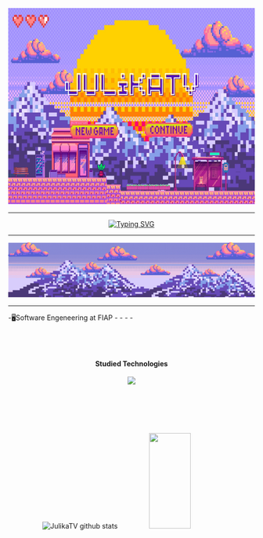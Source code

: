 <div align="center">
<img src="./assets/ech.jpg" alt="imagem" width="720" height="400"/>

</div>
<div align="center">
<hr>
  
  [![Typing SVG](https://readme-typing-svg.demolab.com?font=Fira+Code&size=22&pause=1000&color=F71580&background=E788FF00&center=true&multiline=true&width=435&height=59&lines=Hi%2C+I'm+JulikaTV+%E2%9C%A8;Welcome+to+my+page%F0%9F%92%95)](https://git.io/typing-svg)

<hr>
<div align="center">
<img src="./assets/soft skills.png" alt="imagem"/>

</div>  
</div>
<hr>
-🖥️Software Engeneering at FIAP
-
-
-
-
<br><br><br><br>

<h4 align="center" style="color:FEDE7C;">Studied Technologies</h4>
<p align="center">
  <a href="https://skillicons.dev">
    <img src="https://skillicons.dev/icons?i=figma,html,css,js,py" />
  </a>
</p>

<br><br><br><br>

<div align="center">  
  <img width="49%" height="195px" src="https://github-readme-stats.vercel.app/api?username=JulikaTV&show_icons=true&count_private=true&hide_border=true&title_color=FEDE7C&icon_color=FEDE7C&text_color=F0CFFE&bg_color=9276EA" alt="JulikaTV github stats" /> 
  <img width="41%" height="195px" src="https://github-readme-stats.vercel.app/api/top-langs/?username=JulikaTV&layout=compact&hide_border=true&title_color=F0CFFE&text_color=FEDE7C&bg_color=9376EA" />
</div> 
